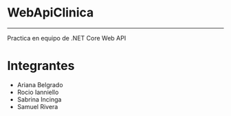 # WebApiClinica
<hr>
<p>Practica en equipo de .NET Core Web API</p>
<h1>Integrantes</h1>
<ul>
  <li>Ariana Belgrado</li>
  <li>Rocio Ianniello</li>
  <li>Sabrina Incinga</li>
  <li>Samuel Rivera</li>
</ul>

